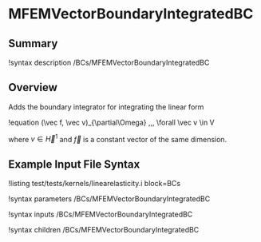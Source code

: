 # MFEMVectorBoundaryIntegratedBC

## Summary

!syntax description /BCs/MFEMVectorBoundaryIntegratedBC

## Overview

Adds the boundary integrator for integrating the linear form

!equation
(\vec f, \vec v)_{\partial\Omega} \,\,\, \forall \vec v \in V

where $v \in \vec H^1$ and $\vec f$ is a constant vector of the same dimension.

## Example Input File Syntax

!listing test/tests/kernels/linearelasticity.i block=BCs

!syntax parameters /BCs/MFEMVectorBoundaryIntegratedBC

!syntax inputs /BCs/MFEMVectorBoundaryIntegratedBC

!syntax children /BCs/MFEMVectorBoundaryIntegratedBC
